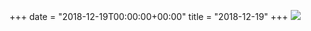 +++
date = "2018-12-19T00:00:00+00:00"
title = "2018-12-19"
+++
<img class="img-fluid" src="/2018-12-19.jpg" />
